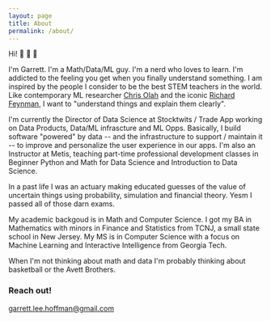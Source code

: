 ```yaml
---
layout: page
title: About
permalink: /about/
---
```


Hi! :wave: :wave: :wave: 

I'm Garrett. I'm a Math/Data/ML guy. I'm a nerd who loves to learn. I'm addicted to the feeling you get when you finally understand something. I am inspired by the people I consider to be the best STEM teachers in the world. Like contemporary ML researcher [Chris Olah](https://colah.github.io/) and the iconic [Richard Feynman](https://www.youtube.com/watch?v=ITpDrdtGAmo), I want to "understand things and explain them clearly".

I'm currently the Director of Data Science at Stocktwits / Trade App working on Data Products, Data/ML infrascture and ML Opps. Basically, I build software "powered" by data -- and the infrastructure to support / maintain it -- to improve and personalize the user experience in our apps. I'm also an Instructor at Metis, teaching part-time professional development classes in Beginner Python and Math for Data Science and Introduction to Data Science.

In a past life I was an actuary making educated guesses of the value of uncertain things using probability, simulation and financial theory. Yesm I passed all of those darn exams.

My academic backgoud is in Math and Computer Science. I got my BA in Mathematics with minors in Finance and Statistics from TCNJ, a small state school in New Jersey. My MS is in Computer Science with a focus on Machine Learning and Interactive Intelligence from Georgia Tech.

When I'm not thinking about math and data I'm probably thinking about basketball or the Avett Brothers.

### Reach out!

[garrett.lee.hoffman@gmail.com](mailto:garrett.lee.hoffman@gmail.com)